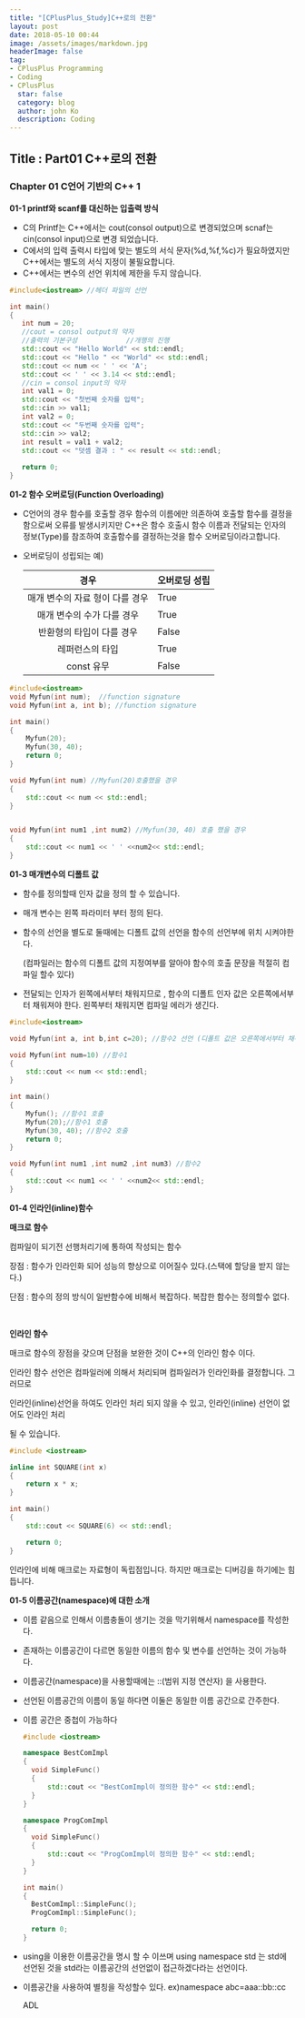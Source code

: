 ```yaml
---
title: "[CPlusPlus_Study]C++로의 전환"
layout: post
date: 2018-05-10 00:44
image: /assets/images/markdown.jpg
headerImage: false
tag:
- CPlusPlus Programming
- Coding
- CPlusPlus
  star: false
  category: blog
  author: john Ko
  description: Coding
---
```


## Title : Part01 C++로의 전환

### Chapter 01 C언어 기반의 C++ 1 

**01-1 printf와 scanf를 대신하는 입출력 방식**

* C의 Printf는 C++에서는 cout(consol output)으로 변경되었으며 scnaf는 cin(consol input)으로 변경 되었습니다.
* C에서의 입력 출력시 타입에 맞는 별도의 서식 문자(%d,%f,%c)가 필요하였지만 C++에서는 별도의 서식 지정이 불필요합니다. 
* C++에서는 변수의 선언 위치에 제한을 두지 않습니다.

 ```c++
#include<iostream> //헤더 파일의 선언

int main()
{
	int num = 20;
	//cout = consol output의 약자
	//출력의 기본구성            //개행의 진행
	std::cout << "Hello World" << std::endl;
	std::cout << "Hello " << "World" << std::endl;
	std::cout << num << ' ' << 'A';
	std::cout << ' ' << 3.14 << std::endl;
	//cin = consol input의 약자
	int val1 = 0;
	std::cout << "첫번째 숫자를 입력";
	std::cin >> val1;
	int val2 = 0;
	std::cout << "두번째 숫자를 입력";
	std::cin >> val2;
	int result = val1 + val2;
	std::cout << "덧셈 결과 : " << result << std::endl;
    
	return 0;
}
 ```

**01-2 함수 오버로딩(Function Overloading)**

- C언어의 경우 함수를 호출할 경우 함수의 이름에만 의존하여  호출할 함수를 결정을 함으로써 오류를 발생시키지만 C++은 함수 호출시 함수 이름과 전달되는 인자의 정보(Type)를 참조하여 호출함수를 결정하는것을 함수 오버로딩이라고합니다. 

- 오버로딩이 성립되는 예)

  |              경우               | 오버로딩 성립 |
  | :-----------------------------: | ------------- |
  | 매개 변수의 자료 형이 다를 경우 | True          |
  |   매개 변수의 수가 다를 경우    | True          |
  |    반환형의 타입이 다를 경우    | False         |
  |         레퍼런스의 타입         | True          |
  |           const 유무            | False         |

```c++
#include<iostream>
void Myfun(int num);  //function signature
void Myfun(int a, int b); //function signature

int main()
{
	Myfun(20);
	Myfun(30, 40);
    return 0;
}

void Myfun(int num) //Myfun(20)호출했을 경우
{
	std::cout << num << std::endl;
}


void Myfun(int num1 ,int num2) //Myfun(30, 40) 호출 했을 경우 
{
	std::cout << num1 << ' ' <<num2<< std::endl;
}

```



**01-3 매개변수의 디폴트 값**

- 함수를 정의할때 인자 값을 정의 할 수 있습니다.

- 매개 변수는 왼쪽 파라미터 부터 정의 된다.

- 함수의 선언을 별도로 둘때에는 디폴트 값의 선언을 함수의 선언부에 위치 시켜야한다.

  (컴파일러는 함수의 디폴트 값의 지정여부를 알아야 함수의 호출 문장을 적절히 컴파일 할수 있다)

- 전달되는 인자가 왼쪽에서부터 채워지므로 , 함수의 디폴트 인자 값은 오른쪽에서부터 채워져야 한다. 왼쪽부터 채워지면 컴파일 에러가 생긴다.

```c++
#include<iostream>

void Myfun(int a, int b,int c=20); //함수2 선언 (디폴트 값은 오른쪽에서부터 채워져야한다)

void Myfun(int num=10) //함수1
{
	std::cout << num << std::endl;
}

int main()
{
	Myfun(); //함수1 호출
	Myfun(20);//함수1 호출
	Myfun(30, 40); //함수2 호출
    return 0;
}

void Myfun(int num1 ,int num2 ,int num3) //함수2
{
	std::cout << num1 << ' ' <<num2<< std::endl;
}
```



**01-4 인라인(inline)함수**

**매크로 함수**  

컴파일이 되기전 선행처리기에 통하여 작성되는 함수 

장점 : 함수가 인라인화 되어 성능의 향상으로 이어질수 있다.(스택에 할당을 받지 않는다.)

단점 : 함수의 정의 방식이 일반함수에 비해서 복잡하다. 복잡한 함수는 정의할수 없다. 

​         



**인라인 함수**

매크로 함수의 장점을 갖으며 단점을 보완한 것이 C++의 인라인 함수 이다.

인라인 함수 선언은 컴파일러에 의해서 처리되며 컴파일러가 인라인화를 결정합니다. 그러므로

인라인(inline)선언을 하여도 인라인 처리 되지 않을 수 있고, 인라인(inline) 선언이 없어도 인라인 처리

될 수 있습니다.

```c++
#include <iostream>

inline int SQUARE(int x)
{
	return x * x;
}

int main()
{
	std::cout << SQUARE(6) << std::endl;

    return 0;
}

```



인라인에 비해 매크로는 자료형이 독립점입니다. 하지만 매크로는 디버깅을 하기에는 힘듭니다.



**01-5 이름공간(namespace)에 대한 소개**

* 이름 같음으로 인해서 이름충돌이 생기는 것을 막기위해서 namespace를 작성한다.

* 존재하는 이름공간이 다르면 동일한 이름의 함수 및 변수를 선언하는 것이 가능하다.

* 이름공간(namespace)을 사용할때에는 ::(범위 지정 연산자) 을 사용한다.

* 선언된 이름공간의 이름이 동일 하다면 이둘은 동일한 이름 공간으로 간주한다.

* 이름 공간은 중첩이 가능하다

  ```c++
  #include <iostream>
  
  namespace BestComImpl
  {
  	void SimpleFunc()
  	{
  		std::cout << "BestComImpl이 정의한 함수" << std::endl;
  	}
  }
  
  namespace ProgComImpl
  {
  	void SimpleFunc()
  	{
  		std::cout << "ProgComImpl이 정의한 함수" << std::endl;
  	}
  }
  
  int main()
  {
  	BestComImpl::SimpleFunc();
  	ProgComImpl::SimpleFunc();
  
  	return 0;
  }
  ```

* using을 이용한 이름공간을 명시 할 수 이쓰며 using namespace std 는 std에 선언된 것을 std라는 이름공간의 선언없이 접근하겠다라는 선언이다.

* 이름공간을 사용하여 별칭을 작성할수 있다. ex)namespace abc=aaa::bb::cc

  ADL